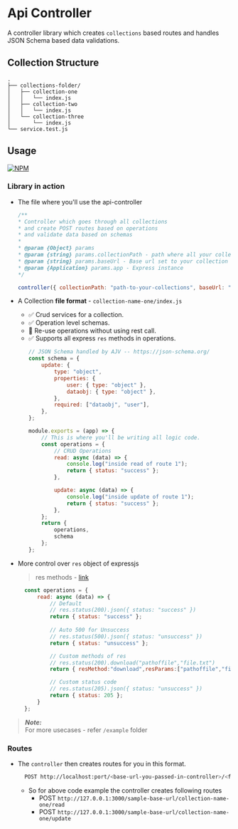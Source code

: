 # Api Controller
A controller library which creates `collections` based routes and handles JSON Schema based data validations.

## Collection Structure

```ascii
.
├── collections-folder/
│   ├── collection-one
│   │   └── index.js
│   ├── collection-two
│   │   └── index.js
│   └── collection-three
│       └── index.js
└── service.test.js
```

## Usage
[![NPM](https://nodei.co/npm/api-controller-express.png)](https://nodei.co/npm/api-controller-express/)


### Library in action
- The file where you'll use the api-controller
    ```js
    /**
   * Controller which goes through all collections
   * and create POST routes based on operations
   * and validate data based on schemas
   *
   * @param {Object} params
   * @param {string} params.collectionPath - path where all your collections are stored
   * @param {string} params.baseUrl - Base url set to your collection
   * @param {Application} params.app - Express instance
   */
    
    controller({ collectionPath: "path-to-your-collections", baseUrl: "/sample-base-url", app });

    ```
- A Collection **file format** - `collection-name-one/index.js` 
  - ✅ Crud services for a collection.
  - ✅ Operation level schemas.
  - 🌟 Re-use operations without using rest call.
  - ✅ Supports all express `res` methods in operations.
    ```js
    // JSON Schema handled by AJV -- https://json-schema.org/
    const schema = {
        update: {
            type: "object",
            properties: {
                user: { type: "object" },
                dataobj: { type: "object" },
            },
            required: ["dataobj", "user"],
        },
    };

    module.exports = (app) => {
        // This is where you'll be writing all logic code.
        const operations = {
            // CRUD Operations
            read: async (data) => {
                console.log("inside read of route 1");
                return { status: "success" };   
            },

            update: async (data) => {
                console.log("inside update of route 1");
                return { status: "success" };
            },
        };
        return {
            operations,
            schema
        };
    };
    ```

- More control over `res` object of expressjs 
    > res methods - [link](https://expressjs.com/en/5x/api.html#res) 
  ```js
    const operations = {
        read: async (data) => {
            // Default
            // res.status(200).json({ status: "success" })
            return { status: "success" };   
       
            // Auto 500 for Unsuccess 
            // res.status(500).json({ status: "unsuccess" })
            return { status: "unsuccess" };

            // Custom methods of res
            // res.status(200).download("pathoffile","file.txt")
            return { resMethod:"download",resParams:["pathoffile","file.txt"]}

            // Custom status code
            // res.status(205).json({ status: "unsuccess" })
            return { status: 205 };
        }
    };
  ```
> ***Note:***  
> For more usecases - refer `/example` folder 

### Routes
- The `controller` then creates routes for you in this format.
  ```sh
    POST http://localhost:port/<base-url-you-passed-in-controller>/<foldername-under-collectionPath>/<operation>
  ```
  - So for above code example the controller creates following routes
    - POST `http://127.0.0.1:3000/sample-base-url/collection-name-one/read`
    - POST `http://127.0.0.1:3000/sample-base-url/collection-name-one/update`